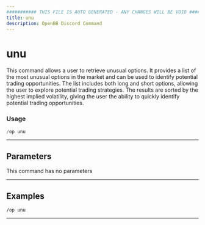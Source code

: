 ```yaml
---
########### THIS FILE IS AUTO GENERATED - ANY CHANGES WILL BE VOID ###########
title: unu
description: OpenBB Discord Command
---
```


# unu

This command allows a user to retrieve unusual options. It provides a list of the most unusual options in the market and can be used to identify potential trading opportunities. The list includes both long and short options, allowing the user to explore potential trading strategies. The results are sorted by the highest implied volatility, giving the user the ability to quickly identify potential trading opportunities.

### Usage

```python wordwrap
/op unu
```

---

## Parameters

This command has no parameters



---

## Examples

```
/op unu
```

---
